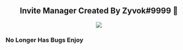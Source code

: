 <h2 align="center">Invite Manager Created By Zyvok#9999 👋</h2>
<p align="center">
  <a href="https://discord.gg/QEtuU3b" target"blank_"><img src="https://img.shields.io/badge/discord%20-7289DA.svg?&style=for-the-badge&logo=discord&logoColor=white"></a>
</p>


### No Longer Has Bugs Enjoy

